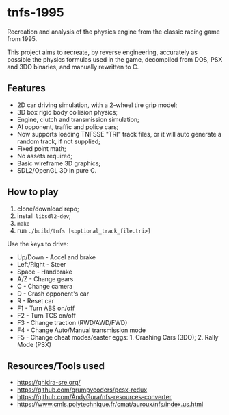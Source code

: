 # tnfs-1995

Recreation and analysis of the physics engine from the classic racing game from 1995.

This project aims to recreate, by reverse engineering, accurately as possible the physics formulas used in the game, decompiled from DOS, PSX and 3DO binaries, and manually rewritten to C.

## Features
* 2D car driving simulation, with a 2-wheel tire grip model;
* 3D box rigid body collision physics;
* Engine, clutch and transmission simulation;
* AI opponent, traffic and police cars;
* Now supports loading TNFSSE "TRI" track files, or it will auto generate a random track, if not supplied;
* Fixed point math;
* No assets required;
* Basic wireframe 3D graphics; 
* SDL2/OpenGL 3D in pure C.

## How to play
1. clone/download repo;
2. install `libsdl2-dev`;
3. `make`
4. run `./build/tnfs [<optional_track_file.tri>]`

Use the keys to drive:
* Up/Down - Accel and brake
* Left/Right - Steer
* Space - Handbrake
* A/Z - Change gears
* C - Change camera
* D - Crash opponent's car
* R - Reset car
* F1 - Turn ABS on/off
* F2 - Turn TCS on/off
* F3 - Change traction (RWD/AWD/FWD)
* F4 - Change Auto/Manual transmission mode
* F5 - Change cheat modes/easter eggs: 1. Crashing Cars (3DO); 2. Rally Mode (PSX)

## Resources/Tools used
* https://ghidra-sre.org/
* https://github.com/grumpycoders/pcsx-redux
* https://github.com/AndyGura/nfs-resources-converter
* https://www.cmls.polytechnique.fr/cmat/auroux/nfs/index.us.html
